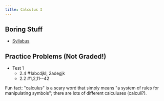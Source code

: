 ```yaml
---
title: Calculus I
---
```


## Boring Stuff

* [Syllabus](/pdf/classes/calc/calc-syllabus.pdf)

## Practice Problems (Not Graded!)

* Test 1
    * 2.4 #1abcdjkl, 2adegjk
    * 2.2 #1,2,11--42

Fun fact: "calculus" is a scary word that simply means "a system of rules for manipulating symbols"; there are lots of different calculuses (calculi?).
